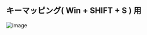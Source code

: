 ## キーマッピング( Win + SHIFT + S ) 用

![image](https://user-images.githubusercontent.com/1501327/232687137-ca416bd7-aad7-4c2d-8a9f-1e5eb45ac6cb.png)

